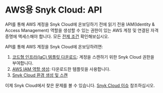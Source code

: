 # AWS용 Snyk Cloud: API

API를 통해 AWS 계정을 Snyk Cloud에 온보딩하기 전에 읽기 전용 IAM(Identity & Access Management) 역할을 생성할 수 있는 권한이 있는 AWS 계정 및 연결된 자격 증명에 액세스해야 합니다. 모든 [전제 조건](../#prerequisites) 확인해보십시오.

API를 통해 AWS 계정을 Snyk Cloud에 온보딩하려면:

1. [코드형 인프라(IaC) 템플릿 다운로드](step-1-download-iam-role-iac-template.md): 계정을 스캔하기 위한 Snyk Cloud 권한을 부여합니다.
2. [AWS IAM 역할 생성](step-2-create-the-snyk-iam-role-api.md): 다운로드한 템플릿을 사용합니다.
3. [Snyk Cloud 환경 생성 및 스캔](step-3-create-and-scan-a-snyk-cloud-environment.md)

이제 Snyk Cloud에서 찾은 문제를 볼 수 있습니다. [Snyk Cloud 이슈](../../snyk-cloud-issues/) 참조하십시오.
